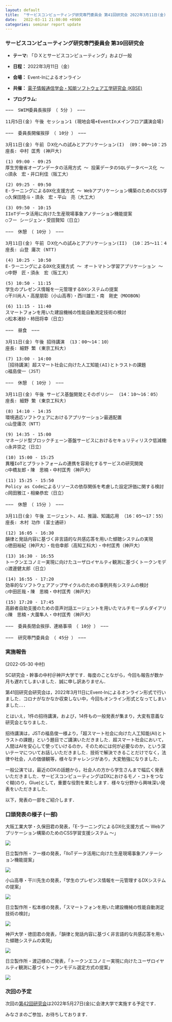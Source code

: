 ```yaml
---
layout: default
title:  "サービスコンピューティング研究専門委員会 第41回研究会 2022年3月11日(金) "
date:   2022-03-11 21:00:00 +0900
categories: seminar report update
---
```


### サービスコンピューティング研究専門委員会 第39回研究会
- __テーマ:__ 「ＤＸとサービスコンピューティング」および一般
- __日程：__ 2022年3月11日（金）
- __会場：__ Event-Inによるオンライン 
- __共催：__ [電子情報通信学会・知能ソフトウェア工学研究会 (KBSE)](https://www.ieice.org/iss/kbse/)

- __プログラム:__

<pre>
−−−　SWIM委員長挨拶　（ 5分 ）　−−−

11月5日(金) 午後 セッション1 (現地会場+EventInメインフロア講演会場) （13：45～15：20）

−−−　委員長開催挨拶　（ 10分 ）　−−−

3月11日(金) 午前 ＤX化への試みとアプリケーション(I) （09：00～10：25）
座長: 中村 匡秀 (神戸大)

(1) 09:00 - 09:25
厚生労働省オープンデータの活用方式 ～ 投薬データのSQLデータベース化 ～
○須永　宏・井口利佳（阪工大）

(2) 09:25 - 09:50
E-ラーニングによるDX化支援方式 ～ Webアプリケーション構築のためのCSS学習支援システム ～
○久保田陸斗・須永　宏・平山　亮（大工大）

(3) 09:50 - 10:15
IIoTデータ活用に向けた生産現場事象アノテーション機能提案
○フー シージェン・受田賢知（日立）

−−−　休憩　（ 10分 ）　−−−

3月11日(金) 午前 ＤX化への試みとアプリケーション(II) （10：25～11：40）
座長: 山登 庸次 (NTT)

(4) 10:25 - 10:50
E-ラーニングによるDX化支援方式 ～ オートマトン学習アプリケーション ～
○中野　匠・須永　宏（阪工大）

(5) 10:50 - 11:15
学生のプレゼンス情報を一元管理するDXシステムの提案
○干川尚人・高屋朋彰（小山高専）・西川雄三・南　剛史（MOOBON）

(6) 11:15 - 11:40
スマートフォンを用いた建設機械の性能自動測定技術の検討
○松本渚紗・柿田将幸（日立）

−−−　昼食　−−−

3月11日(金) 午後 招待講演 （13：00～14：10）
座長: 細野 繁 (東京工科大)

(7) 13:00 - 14:00
［招待講演］超スマート社会に向けた人工知能(AI)とトラストの課題
○福島俊一（JST）

−−−　休憩　（ 10分 ）　−−−

3月11日(金) 午後 サービス基盤開発とそのポリシー （14：10～16：05）
座長: 細野 繁 (東京工科大)

(8) 14:10 - 14:35
環境適応ソフトウェアにおけるアプリケーション最適配置
○山登庸次（NTT）

(9) 14:35 - 15:00
マネージド型ブロックチェーン基盤サービスにおけるセキュリティリスク低減機能の検討
○永井崇之（日立）

(10) 15:00 - 15:25
異種IoTとプラットフォームの連携を容易化するサービスの研究開発
○中橋友郎・陳　思楠・中村匡秀（神戸大）

(11) 15:25 - 15:50
Policy as Codeによるリソースの依存関係を考慮した設定評価に関する検討
○岡田雅江・相樂恭宏（日立）

−−−　休憩　（ 15分 ）　−−−

3月11日(金) 午後 エージェント、AI、推論、知識応用 （16：05～17：55）
座長: 木村 功作 (富士通研)

(12) 16:05 - 16:30
韻律と発話内容に基づく非言語的な共感応答を用いた傾聴システムの実現
○徳田裕紀（神戸大）・佐伯幸郎（高知工科大）・中村匡秀（神戸大）

(13) 16:30 - 16:55
トークンエコノミー実現に向けたユーザロイヤルティ観測に基づくトークンモデル選定方式の提案
○渡邊健太郎（日立）

(14) 16:55 - 17:20
効率的なソフトウェアアップサイクルのための事例共有システムの検討
○中田匠哉・陳　思楠・中村匡秀（神戸大）

(15) 17:20 - 17:45
高齢者自助支援のための音声対話エージェントを用いたマルチモーダルダイアリーサービスの提案
○陳　思楠・大薗隼人・中村匡秀（神戸大）

−−−　委員長閉会挨拶、連絡事項　（ 10分 ）　−−−

−−−　研究専門委員会　（ 45分 ）　−−−
</pre>

### 実施報告

(2022-05-30 中村)

SC研究会・幹事の中村＠神戸大学です．毎度のことながら，今回も報告が数か月も遅れてしまいました．誠に申し訳ありません．

第41回研究会研究会は，2022年3月11日にEvent-Inによるオンライン形式で行いました．コロナがなかなか収束しない中，今回もオンライン形式となってしまいました．．．

とはいえ，1件の招待講演，および，14件もの一般発表が集まり，大変有意義な研究会となりました．

招待講演は，JSTの福島俊一様より，「超スマート社会に向けた人工知能(AI)とトラストの課題」という題目でご講演いただきました．超スマート社会において，人間はAIを安心して使っていけるのか，そのためには何が必要なのか，という深いテーマについてお話しいただきました．技術で解決できることだけでなく，法律や社会，人の価値観等，様々なチャレンジがあり，大変勉強になりました．

一般公演では，最近のDXの話題から，社会人の方から学生さんまで幅広く発表いただきました．サービスコンピューティングはDXにおけるモノ・コトをつなぐ糊(のり，Glue)として，重要な役割を果たします．様々な分野から興味深い発表をいただきました．

以下，発表の一部をご紹介します．

### 口頭発表の様子 (一部)
 
大阪工業大学・久保田君の発表，「E-ラーニングによるDX化支援方式 ～ Webアプリケーション構築のためのCSS学習支援システム ～」

<img src="/assets/file/20220311/02_presen_kubota.jpg">



日立製作所・フー様の発表，「IIoTデータ活用に向けた生産現場事象アノテーション機能提案」

<img src="/assets/file/20220311/03_presen_hu.jpg">



小山高専・干川先生の発表，「学生のプレゼンス情報を一元管理するDXシステムの提案」

<img src="/assets/file/20220311/05_presen_hoshikawa.jpg">


日立製作所・松本様の発表，「スマートフォンを用いた建設機械の性能自動測定技術の検討」

<img src="/assets/file/20220311/06_presen_matsumoto.jpg">


神戸大学・徳田君の発表，「韻律と発話内容に基づく非言語的な共感応答を用いた傾聴システムの実現」

<img src="/assets/file/20220311/12_presen_tokuda.jpg">


日立製作所・渡辺様のご発表，「トークンエコノミー実現に向けたユーザロイヤルティ観測に基づくトークンモデル選定方式の提案」

<img src="/assets/file/20220311/13_presen_watanabe.jpg">

### 次回の予定

次回の[第42回研究会](https://www.ieice.org/ken/form/index.php?tgs_regid=e05ca9ad364d3bb2e9638329921e4ff0da5f225ca6f9c15dd5bf8a34c878a6f6&cmd=info&lang=)は2022年5月27日(金)に会津大学で実施する予定です．

みなさまのご参加，お待ちしております．


